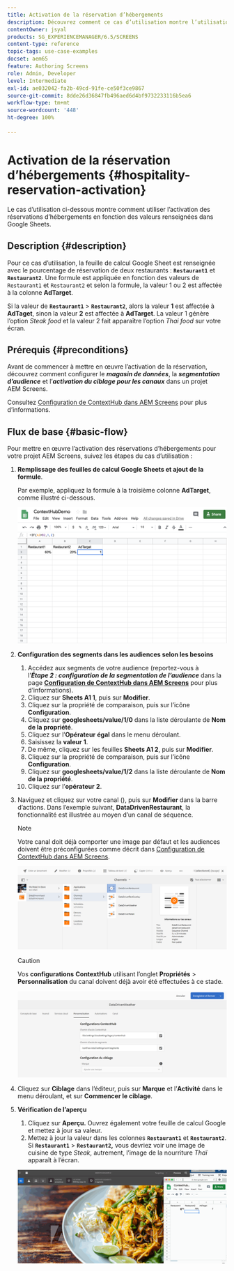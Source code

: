 ```yaml
---
title: Activation de la réservation d’hébergements
description: Découvrez comment ce cas d’utilisation montre l’utilisation de l’activation des réservations d’hébergements en fonction des valeurs renseignées dans Google Sheets.
contentOwner: jsyal
products: SG_EXPERIENCEMANAGER/6.5/SCREENS
content-type: reference
topic-tags: use-case-examples
docset: aem65
feature: Authoring Screens
role: Admin, Developer
level: Intermediate
exl-id: ae032042-fa2b-49cd-91fe-ce50f3ce9867
source-git-commit: 8dde26d36847fb496aed6d4bf9732233116b5ea6
workflow-type: tm+mt
source-wordcount: '448'
ht-degree: 100%

---
```


# Activation de la réservation d’hébergements {#hospitality-reservation-activation}

Le cas d’utilisation ci-dessous montre comment utiliser l’activation des réservations d’hébergements en fonction des valeurs renseignées dans Google Sheets.

## Description {#description}

Pour ce cas d’utilisation, la feuille de calcul Google Sheet est renseignée avec le pourcentage de réservation de deux restaurants : **`Restaurant1`** et **`Restaurant2`**. Une formule est appliquée en fonction des valeurs de `Restaurant1` et `Restaurant2` et selon la formule, la valeur 1 ou 2 est affectée à la colonne **AdTarget**.

Si la valeur de **`Restaurant1`** > **`Restaurant2`**, alors la valeur **1** est affectée à **AdTaget**, sinon la valeur **2** est affectée à **AdTarget**. La valeur 1 génère l’option *Steak food* et la valeur 2 fait apparaître l’option *Thai food* sur votre écran.

## Prérequis {#preconditions}

Avant de commencer à mettre en œuvre l’activation de la réservation, découvrez comment configurer le ***magasin de données***, la ***segmentation d’audience*** et l’***activation du ciblage pour les canaux*** dans un projet AEM Screens.

Consultez [Configuration de ContextHub dans AEM Screens](configuring-context-hub.md) pour plus d’informations.

## Flux de base {#basic-flow}

Pour mettre en œuvre l’activation des réservations d’hébergements pour votre projet AEM Screens, suivez les étapes du cas d’utilisation :

1. **Remplissage des feuilles de calcul Google Sheets et ajout de la formule**.

   Par exemple, appliquez la formule à la troisième colonne **AdTarget**, comme illustré ci-dessous.

   ![screen_shot_2019-04-29at94132am](assets/screen_shot_2019-04-29at94132am.png)

1. **Configuration des segments dans les audiences selon les besoins**

   1. Accédez aux segments de votre audience (reportez-vous à l’***Étape 2 : configuration de la segmentation de l’audience*** dans la page **[Configuration de ContextHub dans AEM Screens](configuring-context-hub.md)** pour plus d’informations).
   1. Cliquez sur **Sheets A1 1**, puis sur **Modifier**.
   1. Cliquez sur la propriété de comparaison, puis sur l’icône **Configuration**.
   1. Cliquez sur **googlesheets/value/1/0** dans la liste déroulante de **Nom de la propriété**.
   1. Cliquez sur l’**Opérateur** **égal** dans le menu déroulant.
   1. Saisissez la **valeur** **1**.
   1. De même, cliquez sur les feuilles **Sheets A1 2**, puis sur **Modifier**.
   1. Cliquez sur la propriété de comparaison, puis sur l’icône **Configuration**.
   1. Cliquez sur **googlesheets/value/1/2** dans la liste déroulante de **Nom de la propriété**.
   1. Cliquez sur l’**opérateur** **2**.

1. Naviguez et cliquez sur votre canal (), puis sur **Modifier** dans la barre d’actions. Dans l’exemple suivant, **DataDrivenRestaurant**, la fonctionnalité est illustrée au moyen d’un canal de séquence.

   >[!NOTE]
   >
   >Votre canal doit déjà comporter une image par défaut et les audiences doivent être préconfigurées comme décrit dans [Configuration de ContextHub dans AEM Screens](configuring-context-hub.md).

   ![screen_shot_2019-05-08at14652pm](assets/screen_shot_2019-05-08at14652pm.png)

   >[!CAUTION]
   >
   >Vos **configurations** **ContextHub** utilisant l’onglet **Propriétés** > **Personnalisation** du canal doivent déjà avoir été effectuées à ce stade.

   ![screen_shot_2019-05-08at114106am](assets/screen_shot_2019-05-08at114106am.png)

1. Cliquez sur **Ciblage** dans l’éditeur, puis sur **Marque** et l’**Activité** dans le menu déroulant, et sur **Commencer le ciblage**.
1. **Vérification de l’aperçu**

   1. Cliquez sur **Aperçu.** Ouvrez également votre feuille de calcul Google et mettez à jour sa valeur.
   1. Mettez à jour la valeur dans les colonnes **`Restaurant1`** et **`Restaurant2`**. Si **`Restaurant1`** > **`Restaurant2`,** vous devriez voir une image de cuisine de type *Steak*, autrement, l’image de la nourriture *Thaï* apparaît à l’écran.

   ![result5](assets/result5.gif)
